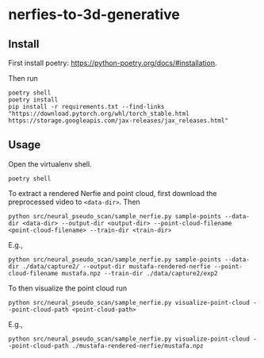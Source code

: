 # nerfies-to-3d-generative


## Install

First install poetry: https://python-poetry.org/docs/#installation.

Then run

```
poetry shell
poetry install
pip install -r requirements.txt --find-links "https://download.pytorch.org/whl/torch_stable.html https://storage.googleapis.com/jax-releases/jax_releases.html"
```


## Usage

Open the virtualenv shell.

```
poetry shell
```


To extract a rendered Nerfie and point cloud, first download the preprocessed video to `<data-dir>`.
Then

```
python src/neural_pseudo_scan/sample_nerfie.py sample-points --data-dir <data-dir> --output-dir <output-dir> --point-cloud-filename <point-cloud-filename> --train-dir <train-dir>
```


E.g.,

```
python src/neural_pseudo_scan/sample_nerfie.py sample-points --data-dir ./data/capture2/ --output-dir mustafa-rendered-nerfie --point-cloud-filename mustafa.npz --train-dir ./data/capture2/exp2
```


To then visualize the point cloud run

```
python src/neural_pseudo_scan/sample_nerfie.py visualize-point-cloud --point-cloud-path <point-cloud-path>
```


E.g.,

```
python src/neural_pseudo_scan/sample_nerfie.py visualize-point-cloud --point-cloud-path ./mustafa-rendered-nerfie/mustafa.npz
```
